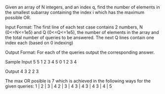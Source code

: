 Given an array of N integers, and an index q, find the number of elements in the smallest subarray containing the index i which has the maximum possible OR.

Input Format:
The first line of each test case contains 2 numbers, N (0<=N<=1e5) and Q (0<=Q<=1e5), the number of elements in the array and the total number of queries to be answered.
The next Q lines contain one index each (based on 0 indexing)

Output Format:
For each of the queries output the corresponding answer.

Sample Input
5 5
1 2 3 4 5
0
1
2
3
4

Output
4
3
2
2
3

The max OR posible is 7 which is achieved in the following ways for the given queries:
1 | 2 | 3 | 4 
2 | 3 | 4
3 | 4 
3 | 4
3 | 4 | 5

